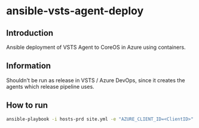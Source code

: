 # ansible-vsts-agent-deploy
## Introduction
Ansible deployment of VSTS Agent to CoreOS in Azure using containers.

## Information
Shouldn't be run as release in VSTS / Azure DevOps, since it creates the agents which release pipeline uses.

## How to run
```bash
ansible-playbook -i hosts-prd site.yml -e "AZURE_CLIENT_ID=<ClientID>" -e AZURE_SECRET='"<Secret>"' -e "AZURE_SUBSCRIPTION_ID=<SubscriptionID>" -e "AZURE_TENANT=<TenantID>" -e "VstsAccount=<VstsAccount>" -e VstsToken='"<VstsToken>"' --flush-cache
```